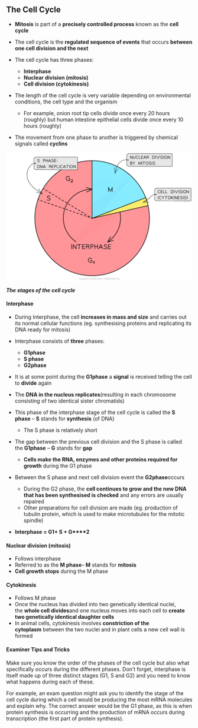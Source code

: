 ## The Cell Cycle

* **Mitosis** is part of a **precisely controlled process** known as the **cell cycle**
* The cell cycle is the **regulated sequence of events** that occurs **between one cell division and the next**
* The cell cycle has three phases:

  + **Interphase**
  + **Nuclear division (mitosis)**
  + **Cell division (cytokinesis)**
* The length of the cell cycle is very variable depending on environmental conditions, the cell type and the organism

  + For example, onion root tip cells divide once every 20 hours (roughly) but human intestine epithelial cells divide once every 10 hours (roughly)
* The movement from one phase to another is triggered by chemical signals called **cyclins**

![_The cell cycle](The-cell-cycle.png)

***The stages of the cell cycle***

#### Interphase

* During Interphase, the cell **increases in mass and size** and carries out its normal cellular functions (eg. synthesising proteins and replicating its DNA ready for mitosis)
* Interphase consists of **three** phases:

  + **G****1****phase**
  + **S phase**
  + **G****2****phase**
* It is at some point during the **G****1****phase** a **signal** is received telling the cell to **divide** again
* The **DNA in the nucleus replicates**(resulting in each chromosome consisting of two identical sister chromatids)
* This phase of the interphase stage of the cell cycle is called the **S phase** – **S** stands for **synthesis** (of DNA)

  + The S phase is relatively short
* The gap between the previous cell division and the S phase is called the **G****1****phase** – **G** stands for **gap**

  + **Cells make the RNA, enzymes and other proteins required for growth** during the G1 phase
* Between the S phase and next cell division event the **G****2****phase**occurs

  + During the G2 phase, the **cell continues to grow and the new DNA that has been synthesised is checked** and any errors are usually repaired
  + Other preparations for cell division are made (eg. production of tubulin protein, which is used to make microtubules for the mitotic spindle)
* **Interphase = G****1****+ S + G****2**

#### Nuclear division (mitosis)

* Follows interphase
* Referred to as the **M phase**– **M** stands for **mitosis**
* **Cell growth stops** during the M phase

#### Cytokinesis

* Follows M phase
* Once the nucleus has divided into two genetically identical nuclei, the **whole cell divides**and one nucleus moves into each cell to **create two genetically identical daughter cells**
* In animal cells, cytokinesis involves **constriction of the cytoplasm** between the two nuclei and in plant cells a new cell wall is formed

#### Examiner Tips and Tricks

Make sure you know the order of the phases of the cell cycle but also what specifically occurs during the different phases. Don’t forget, interphase is itself made up of three distinct stages (G1, S and G2) and you need to know what happens during each of these.

For example, an exam question might ask you to identify the stage of the cell cycle during which a cell would be producing the most mRNA molecules and explain why. The correct answer would be the G1 phase, as this is when protein synthesis is occurring and the production of mRNA occurs during transcription (the first part of protein synthesis).